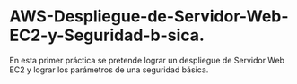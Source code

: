 # AWS-Despliegue-de-Servidor-Web-EC2-y-Seguridad-b-sica.
En esta primer práctica se pretende lograr un despliegue de Servidor Web EC2 y lograr los parámetros de una seguridad básica.
